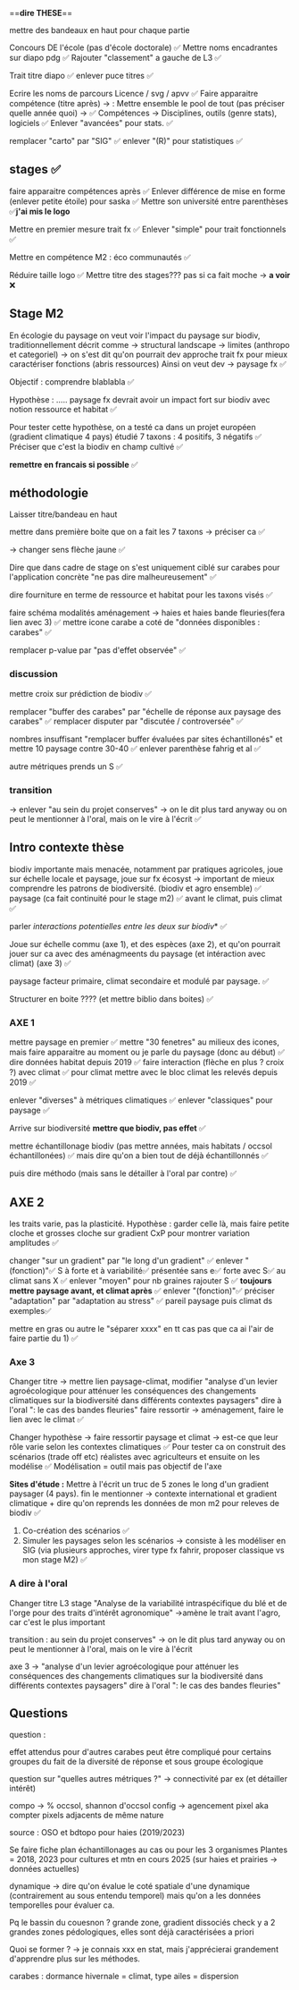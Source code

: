 ==**dire THESE**==

mettre des bandeaux en haut pour chaque partie 


Concours DE l'école  (pas d'école doctorale) ✅
Mettre noms encadrantes sur diapo pdg ✅
Rajouter "classement" a gauche de L3 ✅

Trait titre diapo ✅
enlever puce titres ✅


Ecrire les noms de parcours Licence / svg / apvv ✅
Faire apparaitre compétence (titre après) →  :
Mettre ensemble le pool de tout (pas préciser quelle année quoi) → ✅
Compétences → Disciplines, outils (genre stats), logiciels ✅
Enlever "avancées" pour stats. ✅

remplacer "carto" par "SIG" ✅
enlever "(R)" pour statistiques ✅



## stages ✅

faire apparaitre compétences après ✅
Enlever différence de mise en forme (enlever petite étoile) pour saska ✅
Mettre son université entre parenthèses ✅**j'ai mis le logo**



Mettre en premier mesure trait fx ✅
Enlever "simple" pour trait fonctionnels ✅

Mettre en compétence M2 : éco communautés ✅


Réduire taille logo ✅
Mettre titre des stages??? pas si ca fait moche → **a voir** ❌


## Stage M2



En écologie du paysage on veut voir l'impact du paysage sur biodiv, 
traditionnellement décrit comme → structural landscape → limites (anthropo et categoriel) → on s'est dit qu'on pourrait dev approche trait fx pour mieux caractériser fonctions (abris ressources)
Ainsi on veut dev → paysage fx
 ✅
 
Objectif : comprendre blablabla ✅

Hypothèse : ..... paysage fx devrait avoir un impact fort sur biodiv avec notion ressource et habitat ✅

Pour tester cette hypothèse, on a testé ca dans un projet européen (gradient climatique 4 pays) étudié 7 taxons : 4 positifs, 3 négatifs ✅
Préciser que c'est la biodiv en champ cultivé ✅

**remettre en francais si possible** ✅


## méthodologie

Laisser titre/bandeau en haut




mettre dans première boite que on a fait les 7 taxons → préciser ca ✅


→ changer sens flèche jaune ✅

Dire que dans cadre de stage on s'est uniquement ciblé sur carabes pour l'application concrète "ne pas dire malheureusement" ✅

dire fourniture en terme de ressource et habitat pour les taxons visés ✅

faire schéma modalités aménagement → haies et haies bande fleuries(fera lien avec 3) ✅
mettre icone carabe a coté de "données disponibles : carabes" ✅

remplacer p-value par "pas d'effet observée"  ✅


### discussion

mettre croix sur prédiction de biodiv ✅

remplacer "buffer des carabes" par "échelle de réponse aux paysage des carabes" ✅
remplacer disputer par "discutée / controversée" ✅

nombres insuffisant "remplacer buffer évaluées par sites échantillonés" et mettre 10 paysage contre 30-40 ✅
enlever parenthèse fahrig et al ✅

autre métriques prends un S ✅


### transition

→ enlever "au sein du projet conserves" → on le dit plus tard anyway ou on peut le mentionner à l'oral, mais on le vire à l'écrit ✅


## Intro contexte thèse

biodiv importante mais menacée, notamment par pratiques agricoles, joue sur échelle locale et paysage, joue sur fx écosyst → important de mieux comprendre les patrons de biodiversité. (biodiv et agro ensemble)
 ✅
paysage  (ca fait continuité pour le stage m2) ✅
avant le climat,
puis climat ✅

parler *interactions potentielles entre les deux sur biodiv** ✅

Joue sur échelle commu (axe 1), et des espèces (axe 2), et qu'on pourrait jouer sur ca avec des aménagmeents du paysage (et intéraction avec climat) (axe 3) ✅

paysage facteur primaire, climat secondaire et modulé par paysage. ✅

Structurer en boite ???? (et mettre biblio dans boites) ✅



### AXE 1


mettre paysage en premier ✅
mettre "30 fenetres" au milieux des icones, mais faire apparaitre au moment ou je parle du paysage (donc au début) ✅
dire données habitat depuis 2019 ✅
faire interaction (flèche en plus ? croix ?) avec climat ✅
pour climat mettre avec le bloc climat les relevés depuis 2019 ✅

enlever "diverses" à métriques climatiques ✅
enlever "classiques" pour paysage ✅


Arrive sur biodiversité **mettre que biodiv, pas effet** ✅

mettre échantillonage biodiv (pas mettre années, mais habitats / occsol échantillonées) ✅
mais dire qu'on a bien tout de déjà échantillonnés ✅

puis dire méthodo (mais sans le détailler à l'oral par contre) ✅


## AXE 2

les traits varie, pas la plasticité.
Hypothèse : garder celle là, mais faire petite cloche et grosses cloche sur gradient CxP pour montrer variation amplitudes ✅



changer "sur un gradient" par "le long d'un gradient" ✅
enlever "(fonction)"✅
S à forte et à variabilité✅
présentée sans e✅
forte avec S✅
au climat sans X ✅
enlever "moyen" pour nb graines rajouter S ✅
**toujours mettre paysage avant, et climat après** ✅
enlever "(fonction)"✅
préciser "adaptation" par "adaptation au stress" ✅
pareil paysage puis climat ds exemples✅

mettre en gras ou autre le "séparer xxxx" en tt cas pas que ca ai l'air de faire partie du 1) ✅

### Axe 3

Changer titre → mettre lien paysage-climat, modifier "analyse d'un levier agroécologique pour atténuer les conséquences des changements climatiques sur la biodiversité dans différents contextes paysagers" dire à l'oral ": le cas des bandes fleuries"
faire ressortir → aménagement, faire le lien avec le climat ✅


Changer hypothèse → faire ressortir paysage et climat → est-ce que leur rôle varie selon les contextes climatiques ✅
Pour tester ca on construit des scénarios (trade off etc) réalistes avec agriculteurs et ensuite on les modélise  ✅
Modélisation  = outil mais pas objectif de l'axe

**Sites d'étude :** Mettre à l'écrit un truc de 5 zones le long d'un gradient paysager (4 pays). fin le mentionner → contexte international et gradient climatique + dire qu'on reprends les données de mon m2 pour releves de biodiv ✅
1. Co-création des scénarios  ✅
2. Simuler les paysages selon les scénarios → consiste à les modéliser en SIG (via plusieurs approches, virer type fx fahrir, proposer classique vs mon stage M2) ✅


### A dire à l'oral 

Changer titre L3 stage "Analyse de la variabilité intraspécifique du blé et de l'orge pour des traits d'intérêt agronomique" →amène le trait avant l'agro, car c'est le plus important 

transition : au sein du projet conserves" → on le dit plus tard anyway ou on peut le mentionner à l'oral, mais on le vire à l'écrit

axe 3 → "analyse d'un levier agroécologique pour atténuer les conséquences des changements climatiques sur la biodiversité dans différents contextes paysagers" dire à l'oral ": le cas des bandes fleuries"
## Questions

question :

effet attendus pour d'autres carabes
peut être compliqué pour certains groupes du fait de la diversité de réponse et sous groupe écologique

question sur "quelles autres métriques ?"
→ connectivité par ex (et détailler intérêt)


compo → % occsol, shannon d'occsol
config → agencement pixel aka compter pixels adjacents de même nature

source : OSO et bdtopo pour haies (2019/2023) 

Se faire fiche plan échantillonages au cas ou pour les 3 organismes
Plantes = 2018, 2023 pour cultures et mtn en cours 2025 (sur haies et prairies → données actuelles)

dynamique → dire qu'on évalue le coté spatiale d'une dynamique (contrairement au sous entendu temporel) mais qu'on a les données temporelles pour évaluer ca.


Pq le bassin du couesnon ?
grande zone, gradient dissociés 
check y a 2 grandes zones pédologiques, elles sont déjà caractérisées a priori

Quoi se former ? 
→ je connais xxx en stat, mais j'apprécierai grandement d'apprendre plus sur les méthodes.

carabes : dormance hivernale = climat, type ailes = dispersion

